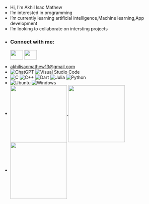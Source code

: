 -  Hi, I’m Akhil Isac Mathew
-  I’m interested in programming
-  I’m currently learning artificial intelligence,Machine learning,App development 
-  I’m looking to collaborate on intersting projects
-  <h3 align="left">Connect with me:</h3>
   <p align="left">
   <a href="[your link](https://www.instagram.com/akhil_isac_mathew)" target="blank"><img align="center" src="https://cdn.jsdelivr.net/npm/simple-icons@3.0.1/icons/linkedin.svg" alt="" height="30" width="40" /></a>
   <a href="[your link](https://www.linkedin.com/in/akihil-mathew-41336b289)" target="blank"><img align="center" src="https://cdn.jsdelivr.net/npm/simple-icons@3.0.1/icons/instagram.svg" alt="" height="30" width="40" /></a>
-  akhilisacmathew13@gmail.com
-  ![ChatGPT](https://img.shields.io/badge/chatGPT-74aa9c?style=for-the-badge&logo=openai&logoColor=white)
   ![Visual Studio Code](https://img.shields.io/badge/Visual%20Studio%20Code-0078d7.svg?style=for-the-badge&logo=visual-studio-code&logoColor=white)
-  ![C](https://img.shields.io/badge/c-%2300599C.svg?style=for-the-badge&logo=c&logoColor=white)
   ![C++](https://img.shields.io/badge/c++-%2300599C.svg?style=for-the-badge&logo=c%2B%2B&logoColor=white)
   ![Dart](https://img.shields.io/badge/dart-%230175C2.svg?style=for-the-badge&logo=dart&logoColor=white)
   ![Julia](https://img.shields.io/badge/-Julia-9558B2?style=for-the-badge&logo=julia&logoColor=white)
   ![Python](https://img.shields.io/badge/python-3670A0?style=for-the-badge&logo=python&logoColor=ffdd54)
-  ![Ubuntu](https://img.shields.io/badge/Ubuntu-E95420?style=for-the-badge&logo=ubuntu&logoColor=white)
   ![Windows](https://img.shields.io/badge/Windows-0078D6?style=for-the-badge&logo=windows&logoColor=white)
-  <a href="https://github.com/Akhil130604/github-readme-stats">
   <img height=180 align="center" src="https://github-readme-stats.vercel.app/api?username=Akhil130604&show_icons=true&theme=transparent" />
   </a>
   <a href="https://github.com/Akhil130604/github-readme-stats">
   <img height=180 align="center" src="https://github-readme-stats.vercel.app/api/top-langs?username=Akhil130604&layout=compact&theme=dark&show&langs_count=8&card_width=320" />
   </a>
-  <a href="https://github.com/Akhil130604/github-readme-stats">
   <img height=180 align="center" src="http://github-readme-streak-stats.herokuapp.com?user=Akhil130604&theme=tokyonight" />
   </a>
<!---
Akhil130604/Akhil130604 is a ✨ special ✨ repository because its `README.md` (this file) appears on your GitHub profile.
You can click the Preview link to take a look at your changes.
--->
